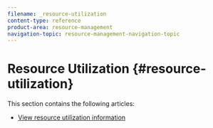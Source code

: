 ```yaml
---
filename: _resource-utilization
content-type: reference
product-area: resource-management
navigation-topic: resource-management-navigation-topic
---
```




# Resource Utilization  {#resource-utilization}

This section contains the following articles:



* [View resource utilization information](view-utilization-information.md) 


